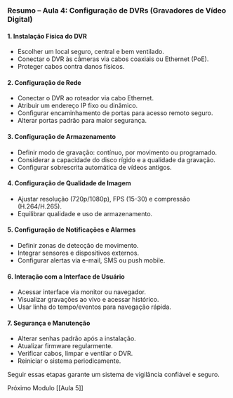 ### **Resumo – Aula 4: Configuração de DVRs (Gravadores de Vídeo Digital)**

#### **1. Instalação Física do DVR**

- Escolher um local seguro, central e bem ventilado.
- Conectar o DVR às câmeras via cabos coaxiais ou Ethernet (PoE).
- Proteger cabos contra danos físicos.

#### **2. Configuração de Rede**

- Conectar o DVR ao roteador via cabo Ethernet.
- Atribuir um endereço IP fixo ou dinâmico.
- Configurar encaminhamento de portas para acesso remoto seguro.
- Alterar portas padrão para maior segurança.

#### **3. Configuração de Armazenamento**

- Definir modo de gravação: contínuo, por movimento ou programado.
- Considerar a capacidade do disco rígido e a qualidade da gravação.
- Configurar sobrescrita automática de vídeos antigos.

#### **4. Configuração de Qualidade de Imagem**

- Ajustar resolução (720p/1080p), FPS (15-30) e compressão (H.264/H.265).
- Equilibrar qualidade e uso de armazenamento.

#### **5. Configuração de Notificações e Alarmes**

- Definir zonas de detecção de movimento.
- Integrar sensores e dispositivos externos.
- Configurar alertas via e-mail, SMS ou push mobile.

#### **6. Interação com a Interface de Usuário**

- Acessar interface via monitor ou navegador.
- Visualizar gravações ao vivo e acessar histórico.
- Usar linha do tempo/eventos para navegação rápida.

#### **7. Segurança e Manutenção**

- Alterar senhas padrão após a instalação.
- Atualizar firmware regularmente.
- Verificar cabos, limpar e ventilar o DVR.
- Reiniciar o sistema periodicamente.

Seguir essas etapas garante um sistema de vigilância confiável e seguro.

Próximo Modulo [[Aula 5]]
